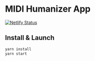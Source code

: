 # MIDI Humanizer App

[![Netlify Status](https://api.netlify.com/api/v1/badges/1b3c7ef0-ce78-4e67-9562-e5ca11bdc3d8/deploy-status)](https://app.netlify.com/sites/humanizer/deploys)

## Install & Launch

```bash
yarn install
yarn start
```
